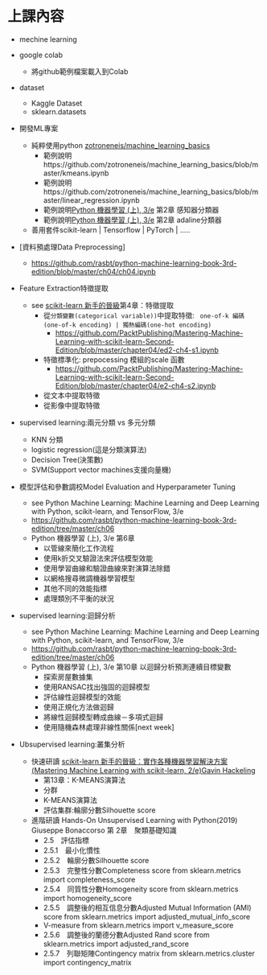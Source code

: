 # 上課內容

- mechine learning
- google colab
  - 將github範例檔案載入到Colab 
- dataset
  - Kaggle Dataset
  - sklearn.datasets
- 開發ML專案 
  - 純粹使用python [zotroneneis/machine_learning_basics](https://github.com/zotroneneis/machine_learning_basics) 
    - 範例說明https://github.com/zotroneneis/machine_learning_basics/blob/master/kmeans.ipynb
    - 範例說明https://github.com/zotroneneis/machine_learning_basics/blob/master/linear_regression.ipynb
    - 範例說明[Python 機器學習 (上), 3/e](https://www.tenlong.com.tw/products/9789864345182) 第2章 感知器分類器
    - 範例說明[Python 機器學習 (上), 3/e](https://www.tenlong.com.tw/products/9789864345182) 第2章 adaline分類器
  - 善用套件scikit-learn | Tensorflow | PyTorch | .....
- [資料預處理Data Preprocessing]
  - https://github.com/rasbt/python-machine-learning-book-3rd-edition/blob/master/ch04/ch04.ipynb
- Feature Extraction特徵提取
  - see [scikit-learn 新手的晉級](https://www.tenlong.com.tw/products/9789864344840)第4章：特徵提取
    - 從`分類變數(categorical variable))`中提取特徵: ` one-of-k 編碼(one-of-k encoding) | 獨熱編碼(one-hot encoding)`
      -  https://github.com/PacktPublishing/Mastering-Machine-Learning-with-scikit-learn-Second-Edition/blob/master/chapter04/ed2-ch4-s1.ipynb
    - 特徵標準化: prepocessing 模組的scale 函數  
      - https://github.com/PacktPublishing/Mastering-Machine-Learning-with-scikit-learn-Second-Edition/blob/master/chapter04/e2-ch4-s2.ipynb
    - 從文本中提取特徵
    - 從影像中提取特徵
- supervised learning:兩元分類 vs 多元分類
  - KNN 分類
  - logistic regression(這是分類演算法)
  - Decision Tree(決策數)
  - SVM(Support vector machines支援向量機)

- 模型評估和參數調校Model Evaluation and Hyperparameter Tuning
  - see Python Machine Learning: Machine Learning and Deep Learning with Python, scikit-learn, and TensorFlow, 3/e
  - https://github.com/rasbt/python-machine-learning-book-3rd-edition/tree/master/ch06
  - Python 機器學習 (上), 3/e 第6章
    - 以管線來簡化工作流程
    - 使用k折交叉驗證法來評估模型效能
    - 使用學習曲線和驗證曲線來對演算法除錯
    - 以網格搜尋微調機器學習模型
    - 其他不同的效能指標
    - 處理類別不平衡的狀況
- supervised learning:迴歸分析
  - see Python Machine Learning: Machine Learning and Deep Learning with Python, scikit-learn, and TensorFlow, 3/e
  - https://github.com/rasbt/python-machine-learning-book-3rd-edition/tree/master/ch06
  - Python 機器學習 (上), 3/e 第10章 以迴歸分析預測連續目標變數
    - 探索房屋數據集
    - 使用RANSAC找出強固的迴歸模型
    - 評估線性迴歸模型的效能
    - 使用正規化方法做迴歸
    - 將線性迴歸模型轉成曲線－多項式迴歸
    - 使用隨機森林處理非線性關係[next week]
 - Ubsupervised learning:叢集分析
   - 快速研讀 [scikit-learn 新手的晉級：實作各種機器學習解決方案 (Mastering Machine Learning with scikit-learn, 2/e)Gavin Hackeling](https://www.tenlong.com.tw/products/9789864344840)
     - 第13章：K-MEANS演算法
     - 分群
     - K-MEANS演算法
     - 評估集群:輪廓分數Silhouette score
   - 進階研讀 Hands-On Unsupervised Learning with Python(2019) Giuseppe Bonaccorso 第 2章　聚類基礎知識
     - 2.5　評估指標
     - 2.5.1　最小化慣性
     - 2.5.2　輪廓分數Silhouette score
     - 2.5.3　完整性分數Completeness score    from sklearn.metrics import completeness_score
     - 2.5.4　同質性分數Homogeneity score    from sklearn.metrics import homogeneity_score
     - 2.5.5　調整後的相互信息分數Adjusted Mutual Information (AMI) score from sklearn.metrics import adjusted_mutual_info_score
     - V-measure  from sklearn.metrics import v_measure_score
     - 2.5.6　調整後的蘭德分數Adjusted Rand score from sklearn.metrics import adjusted_rand_score
     - 2.5.7　列聯矩陣Contingency matrix   from sklearn.metrics.cluster import contingency_matrix
